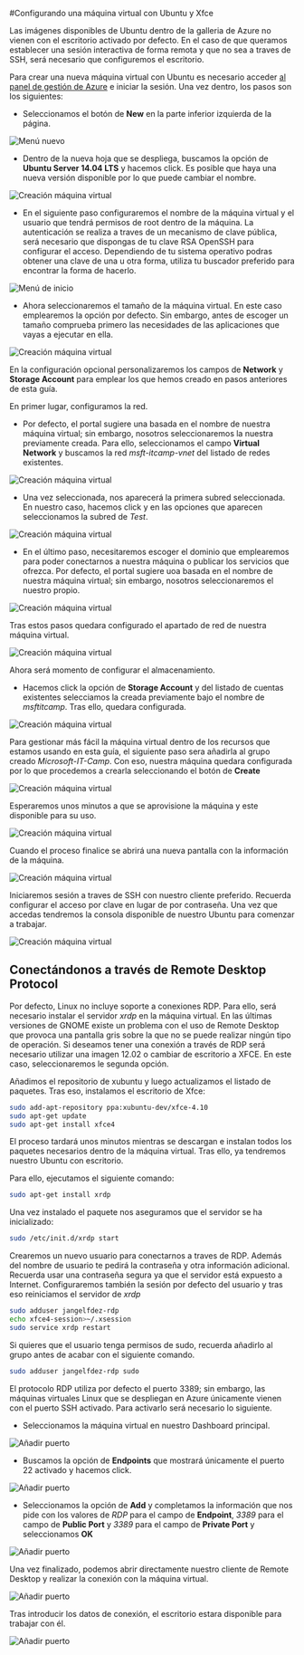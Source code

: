 #Configurando una máquina virtual con Ubuntu y Xfce

Las imágenes disponibles de Ubuntu dentro de la galleria de Azure no vienen con el escritorio activado por defecto. En el caso de que queramos establecer una sesión interactiva de forma remota y que no sea a traves de SSH, será necesario que configuremos el escritorio. 

Para crear una nueva máquina virtual con Ubuntu es necesario acceder [al panel de gestión de Azure](http://portal.azure.com "Panel de gestión de Azure") e iniciar la sesión. Una vez dentro, los pasos son los siguientes:

- Seleccionamos el botón de **New** en la parte inferior izquierda de la página.

![Menú nuevo](images/virtualmachines-linux-create-UbuntuGnome-Step1.png)

- Dentro de la nueva hoja que se despliega, buscamos la opción de **Ubuntu Server 14.04 LTS** y hacemos click. Es posible que haya una nueva versión disponible por lo que puede cambiar el nombre.

![Creación máquina virtual](images/virtualmachines-linux-create-UbuntuGnome-Step2.png)

- En el siguiente paso configuraremos el nombre de la máquina virtual y el usuario que tendrá permisos de root dentro de la máquina. La autenticación se realiza a traves de un mecanismo de clave pública, será necesario que dispongas de tu clave RSA OpenSSH para configurar el acceso. Dependiendo de tu sistema operativo podras obtener una clave de una u otra forma, utiliza tu buscador preferido para encontrar la forma de hacerlo.

![Menú de inicio](images/virtualmachines-linux-create-UbuntuGnome-Step3.png)

- Ahora seleccionaremos el tamaño de la máquina virtual. En este caso emplearemos la opción por defecto. Sin embargo, antes de escoger un tamaño comprueba primero las necesidades de las aplicaciones que vayas a ejecutar en ella.

![Creación máquina virtual](images/virtualmachines-linux-create-UbuntuGnome-Step4.png)

En la configuración opcional personalizaremos los campos de **Network** y **Storage Account** para emplear los que hemos creado en pasos anteriores de esta guía.

En primer lugar, configuramos la red. 

- Por defecto, el portal sugiere una basada en el nombre de nuestra máquina virtual; sin embargo, nosotros seleccionaremos la nuestra previamente creada. Para ello, seleccionamos el campo **Virtual Network** y buscamos la red *msft-itcamp-vnet* del listado de redes existentes. 

![Creación máquina virtual](images/virtualmachines-linux-create-UbuntuGnome-Step5.png)

- Una vez seleccionada, nos aparecerá la primera subred seleccionada. En nuestro caso, hacemos click y en las opciones que aparecen seleccionamos la subred de *Test*. 

![Creación máquina virtual](images/virtualmachines-linux-create-UbuntuGnome-Step6.png)

- En el último paso, necesitaremos escoger el dominio que emplearemos para poder conectarnos a nuestra máquina o publicar los servicios que ofrezca.  Por defecto, el portal sugiere uoa basada en el nombre de nuestra máquina virtual; sin embargo, nosotros seleccionaremos el nuestro propio.

![Creación máquina virtual](images/virtualmachines-linux-create-UbuntuGnome-Step7.png)

Tras estos pasos quedara configurado el apartado de red de nuestra máquina virtual.

![Creación máquina virtual](images/virtualmachines-linux-create-UbuntuGnome-Step8.png)

Ahora será momento de configurar el almacenamiento.

- Hacemos click la opción de **Storage Account** y del listado de cuentas existentes selecciamos la creada previamente bajo el nombre de *msftitcamp*. Tras ello, quedara configurada.

![Creación máquina virtual](images/virtualmachines-linux-create-UbuntuGnome-Step9.png)

Para gestionar más fácil la máquina virtual dentro de los recursos que estamos usando en esta guía, el siguiente paso sera añadirla al grupo creado *Microsoft-IT-Camp*. Con eso, nuestra máquina quedara configurada por lo que procedemos a crearla seleccionando el botón de **Create**

![Creación máquina virtual](images/virtualmachines-linux-create-UbuntuGnome-Step10.png)

Esperaremos unos minutos a que se aprovisione la máquina y este disponible para su uso. 

![Creación máquina virtual](images/virtualmachines-linux-create-UbuntuGnome-Step11.png)

Cuando el proceso finalice se abrirá una nueva pantalla con la información de la máquina.

![Creación máquina virtual](images/virtualmachines-linux-create-UbuntuGnome-Step12.png)

Iniciaremos sesión a traves de SSH con nuestro cliente preferido. Recuerda configurar el acceso por clave en lugar de por contraseña. Una vez que accedas tendremos la consola disponible de nuestro Ubuntu para comenzar a trabajar.

![Creación máquina virtual](images/virtualmachines-linux-create-UbuntuGnome-Step13.png)




## Conectándonos a través de Remote Desktop Protocol

Por defecto, Linux no incluye soporte a conexiones RDP. Para ello, será necesario instalar el servidor *xrdp* en la máquina virtual. En las últimas versiones de GNOME existe un problema con el uso de Remote Desktop que provoca una pantalla gris sobre la que no se puede realizar ningún tipo de operación. Si deseamos tener una conexión a través de RDP será necesario utilizar una imagen 12.02 o cambiar de escritorio a XFCE. En este caso, seleccionaremos le segunda opción.

Añadimos el repositorio de xubuntu y luego actualizamos el listado de paquetes. Tras eso, instalamos el escritorio de Xfce:

```bash
sudo add-apt-repository ppa:xubuntu-dev/xfce-4.10
sudo apt-get update
sudo apt-get install xfce4 
```

El proceso tardará unos minutos mientras se descargan e instalan todos los paquetes necesarios dentro de la máquina virtual. Tras ello, ya tendremos nuestro Ubuntu con escritorio.

 
Para ello, ejecutamos el siguiente comando:

```bash
sudo apt-get install xrdp
```

Una vez instalado el paquete nos aseguramos que el servidor se ha inicializado:

```bash
sudo /etc/init.d/xrdp start
```

Crearemos un nuevo usuario para conectarnos a traves de RDP. Además del nombre de usuario te pedirá la contraseña y otra información adicional. Recuerda usar una contraseña segura ya que el servidor está expuesto a Internet. Configuraremos también la sesión por defecto del usuario y tras eso reiniciamos el servidor de *xrdp*

```bash
sudo adduser jangelfdez-rdp
echo xfce4-session>~/.xsession
sudo service xrdp restart
```

Si quieres que el usuario tenga permisos de sudo, recuerda añadirlo al grupo antes de acabar con el siguiente comando.

```bash
sudo adduser jangelfdez-rdp sudo
```

El protocolo RDP utiliza por defecto el puerto 3389; sin embargo, las máquinas virtuales Linux que se despliegan en Azure únicamente vienen con el puerto SSH activado. Para activarlo será necesario lo siguiente.

- Seleccionamos la máquina virtual en nuestro Dashboard principal.

![Añadir puerto](images/virtualmachines-linux-create-UbuntuGnome-RDP-Step1.png)

- Buscamos la opción de **Endpoints** que mostrará únicamente el puerto 22 activado y hacemos click.

![Añadir puerto](images/virtualmachines-linux-create-UbuntuGnome-RDP-Step2.png)

- Seleccionamos la opción de **Add** y completamos la información que nos pide con los valores de *RDP* para el campo de **Endpoint**, *3389* para el campo de **Public Port** y *3389* para el campo de **Private Port** y seleccionamos **OK**

![Añadir puerto](images/virtualmachines-linux-create-UbuntuGnome-RDP-Step3.png)

Una vez finalizado, podemos abrir directamente nuestro cliente de Remote Desktop y realizar la conexión con la máquina virtual. 

![Añadir puerto](images/virtualmachines-linux-create-UbuntuGnome-RDP-Step4.png)

Tras introducir los datos de conexión, el escritorio estara disponible para trabajar con él.

![Añadir puerto](images/virtualmachines-linux-create-UbuntuGnome-RDP-Step5.png)







	       

